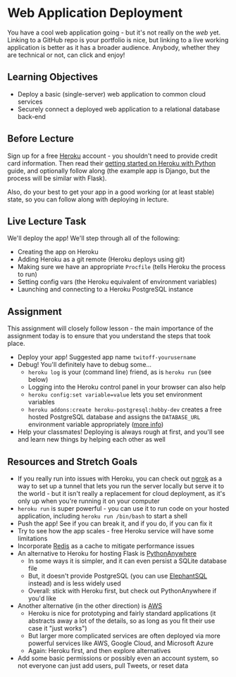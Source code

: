 # Web Application Deployment

You have a cool web application going - but it's not really on the *web* yet.
Linking to a GitHub repo is your portfolio is nice, but linking to a live
working application is better as it has a broader audience. Anybody, whether
they are technical or not, can click and enjoy!

## Learning Objectives

- Deploy a basic (single-server) web application to common cloud services
- Securely connect a deployed web application to a relational database back-end

## Before Lecture

Sign up for a free [Heroku](https://www.heroku.com/) account - you shouldn't
need to provide credit card information. Then read their [getting started on
Heroku with
Python](https://devcenter.heroku.com/articles/getting-started-with-python)
guide, and optionally follow along (the example app is Django, but the process
will be similar with Flask).

Also, do your best to get your app in a good working (or at least stable) state,
so you can follow along with deploying in lecture.

## Live Lecture Task

We'll deploy the app! We'll step through all of the following:

- Creating the app on Heroku
- Adding Heroku as a git remote (Heroku deploys using git)
- Making sure we have an appropriate `Procfile` (tells Heroku the process to
  run)
- Setting config vars (the Heroku equivalent of environment variables)
- Launching and connecting to a Heroku PostgreSQL instance

## Assignment

This assignment will closely follow lesson - the main importance of the assignment today is to ensure that you understand the steps that took place.

- Deploy your app! Suggested app name `twitoff-yourusername`
- Debug! You'll definitely have to debug some...
  - `heroku log` is your (command line) friend, as is `heroku run` (see below)
  - Logging into the Heroku control panel in your browser can also help
  - `heroku config:set variable=value` lets you set environment variables
  - `heroku addons:create heroku-postgresql:hobby-dev` creates a free hosted
    PostgreSQL database and assigns the `DATABASE_URL` environment variable
    appropriately ([more
    info](https://devcenter.heroku.com/articles/heroku-postgresql))
- Help your classmates! Deploying is always rough at first, and you'll see and
  learn new things by helping each other as well

## Resources and Stretch Goals

- If you really run into issues with Heroku, you can check out
  [ngrok](https://ngrok.com/) as a way to set up a tunnel that lets you run the
  server locally but serve it to the world - but it isn't really a replacement
  for cloud deployment, as it's only up when you're running it on your computer
- `heroku run` is super powerful - you can use it to run code on your hosted
  application, including `heroku run /bin/bash` to start a shell
- Push the app! See if you can break it, and if you do, if you can fix it
- Try to see how the app scales - free Heroku service will have some limitations
- Incorporate [Redis](https://redislabs.com/) as a cache to mitigate performance
  issues
- An alternative to Heroku for hosting Flask is
  [PythonAnywhere](https://www.pythonanywhere.com/)
  - In some ways it is simpler, and it can even persist a SQLite database file
  - But, it doesn't provide PostgreSQL (you can use
    [ElephantSQL](https://www.elephantsql.com/) instead) and is less widely used
  - Overall: stick with Heroku first, but check out PythonAnywhere if you'd like
- Another alternative (in the other direction) is [AWS](https://aws.amazon.com/)
  - Heroku is nice for prototyping and fairly standard applications (it
    abstracts away a lot of the details, so as long as you fit their use case it
    "just works")
  - But larger more complicated services are often deployed via more powerful
    services like AWS, Google Cloud, and Microsoft Azure
  - Again: Heroku first, and then explore alternatives
- Add some basic permissions or possibly even an account system, so not everyone
  can just add users, pull Tweets, or reset data
